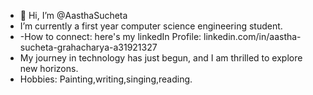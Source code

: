 - 👋 Hi, I’m @AasthaSucheta
-  I’m currently a first year computer science engineering student.
-  -How to connect: here's my linkedIn Profile: linkedin.com/in/aastha-sucheta-grahacharya-a31921327
- My journey in technology has just begun, and I am thrilled to explore new horizons. 
- Hobbies: Painting,writing,singing,reading.


<!---
AasthaSucheta/AasthaSucheta is a ✨ special ✨ repository because its `README.md` (this file) appears on your GitHub profile.
You can click the Preview link to take a look at your changes.
--->

